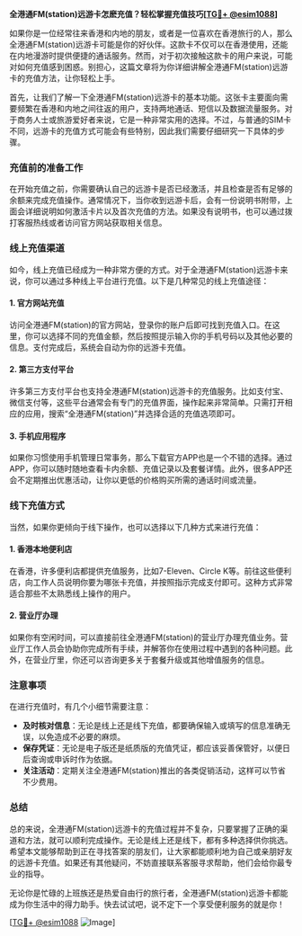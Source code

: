**全港通FM(station)远游卡怎麽充值？轻松掌握充值技巧[[TG💪+ @esim1088](https://t.me/s/esim1088)]**

如果你是一位经常往来香港和内地的朋友，或者是一位喜欢在香港旅行的人，那么全港通FM(station)远游卡可能是你的好伙伴。这款卡不仅可以在香港使用，还能在内地漫游时提供便捷的通话服务。然而，对于初次接触这款卡的用户来说，可能对如何充值感到困惑。别担心，这篇文章将为你详细讲解全港通FM(station)远游卡的充值方法，让你轻松上手。

首先，让我们了解一下全港通FM(station)远游卡的基本功能。这张卡主要面向需要频繁在香港和内地之间往返的用户，支持两地通话、短信以及数据流量服务。对于商务人士或旅游爱好者来说，它是一种非常实用的选择。不过，与普通的SIM卡不同，远游卡的充值方式可能会有些特别，因此我们需要仔细研究一下具体的步骤。

### 充值前的准备工作

在开始充值之前，你需要确认自己的远游卡是否已经激活，并且检查是否有足够的余额来完成充值操作。通常情况下，当你收到远游卡后，会有一份说明书附带，上面会详细说明如何激活卡片以及首次充值的方法。如果没有说明书，也可以通过拨打客服热线或者访问官方网站获取相关信息。

### 线上充值渠道

如今，线上充值已经成为一种非常方便的方式。对于全港通FM(station)远游卡来说，你可以通过多种线上平台进行充值。以下是几种常见的线上充值途径：

#### 1. 官方网站充值
访问全港通FM(station)的官方网站，登录你的账户后即可找到充值入口。在这里，你可以选择不同的充值金额，然后按照提示输入你的手机号码以及其他必要的信息。支付完成后，系统会自动为你的远游卡充值。

#### 2. 第三方支付平台
许多第三方支付平台也支持全港通FM(station)远游卡的充值服务。比如支付宝、微信支付等，这些平台通常会有专门的充值界面，操作起来非常简单。只需打开相应的应用，搜索“全港通FM(station)”并选择合适的充值选项即可。

#### 3. 手机应用程序
如果你习惯使用手机管理日常事务，那么下载官方APP也是一个不错的选择。通过APP，你可以随时随地查看卡内余额、充值记录以及套餐详情。此外，很多APP还会不定期推出优惠活动，让你以更低的价格购买所需的通话时间或流量。

### 线下充值方式

当然，如果你更倾向于线下操作，也可以选择以下几种方式来进行充值：

#### 1. 香港本地便利店
在香港，许多便利店都提供充值服务，比如7-Eleven、Circle K等。前往这些便利店，向工作人员说明你要为哪张卡充值，并按照指示完成支付即可。这种方式非常适合那些不太熟悉线上操作的用户。

#### 2. 营业厅办理
如果你有空闲时间，可以直接前往全港通FM(station)的营业厅办理充值业务。营业厅工作人员会协助你完成所有手续，并解答你在使用过程中遇到的各种问题。此外，在营业厅里，你还可以咨询更多关于套餐升级或其他增值服务的信息。

### 注意事项

在进行充值时，有几个小细节需要注意：

- **及时核对信息**：无论是线上还是线下充值，都要确保输入或填写的信息准确无误，以免造成不必要的麻烦。
- **保存凭证**：无论是电子版还是纸质版的充值凭证，都应该妥善保管好，以便日后查询或申诉时作为依据。
- **关注活动**：定期关注全港通FM(station)推出的各类促销活动，这样可以节省不少费用。

### 总结

总的来说，全港通FM(station)远游卡的充值过程并不复杂，只要掌握了正确的渠道和方法，就可以顺利完成操作。无论是线上还是线下，都有多种选择供你挑选。希望本文能够帮助到正在寻找答案的朋友们，让大家都能顺利地为自己或亲朋好友的远游卡充值。如果还有其他疑问，不妨直接联系客服寻求帮助，他们会给你最专业的指导。

无论你是忙碌的上班族还是热爱自由行的旅行者，全港通FM(station)远游卡都能成为你生活中的得力助手。快去试试吧，说不定下一个享受便利服务的就是你！

[[TG💪+ @esim1088](https://t.me/s/esim1088) ![Image](https://i.postimg.cc/4NQfJmqS/Snipaste-2025-05-13-00-14-12.png)]
